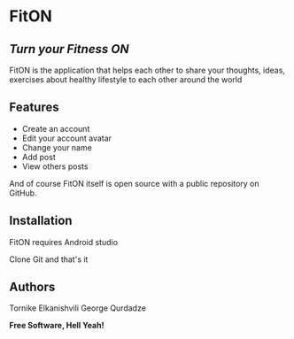 # FitON
## _Turn your Fitness ON_



FitON is the application that helps each other to share your thoughts, ideas, exercises about healthy lifestyle to each other around the world

## Features

- Create an account
- Edit your account avatar
- Change your name
- Add post
- View others posts

And of course FitON itself is open source with a public repository
 on GitHub.

## Installation

FitON requires Android studio

Clone Git and that's it

## Authors

Tornike Elkanishvili
George Qurdadze

**Free Software, Hell Yeah!**


